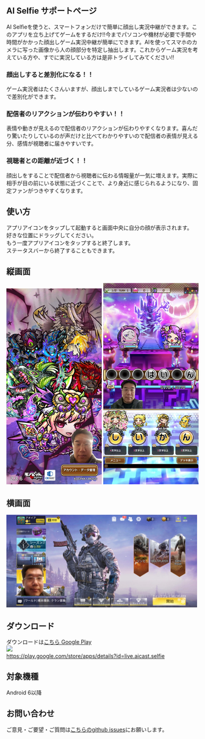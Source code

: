 ## AI Selfie サポートページ

AI Selfieを使うと、スマートフォンだけで簡単に顔出し実況中継ができます。このアプリを立ち上げてゲームをするだけ!!今までパソコンや機材が必要で手間や時間がかかった顔出しゲーム実況中継が簡単にできます。AIを使ってスマホのカメラに写った画像から人の顔部分を特定し抽出します。これからゲーム実況を考えている方や、すでに実況している方は是非トライしてみてください!!

### 顔出しすると差別化になる！！
ゲーム実況者はたくさんいますが、顔出しまでしているゲーム実況者は少ないので差別化ができます。

### 配信者のリアクションが伝わりやすい！！
表情や動きが見えるので配信者のリアクションが伝わりやすくなります。喜んだり驚いたりしているのが声だけと比べてわかりやすいので配信者の表情が見える分、感情が視聴者に届きやすいです。

### 視聴者との距離が近づく！！
顔出しをすることで配信者から視聴者に伝わる情報量が一気に増えます。実際に相手が目の前にいる状態に近づくことで、より身近に感じられるようになり、固定ファンがつきやすくなります。

## 使い方
アプリアイコンをタップして起動すると画面中央に自分の顔が表示されます。<br>
好きな位置にドラッグしてください。<br>
もう一度アプリアイコンをタップすると終了します。<br>
ステータスバーから終了することもできます。<br>

## 縦画面
<img src="images/Screenshot_20191204-161349.jpg" width=250 /> <img src="images/Screenshot_20191205-110427.jpg" width=250 />

## 横画面
<img src="images/Screenshot_20191206-020820_Call of Duty.jpg" width=500 />

## ダウンロード
ダウンロードは[こちら Google Play](https://play.google.com/store/apps/details?id=live.aicast.selfie)<br>
<a href="https://play.google.com/store/apps/details?id=live.aicast.selfie"><img src="https://play.google.com/intl/en_us/badges/images/generic/en_badge_web_generic.png" height="75"></a><br>
https://play.google.com/store/apps/details?id=live.aicast.selfie

## 対象機種
Android 6以降

## お問い合わせ
ご意見・ご要望・ご質問は[こちらのgithub issues](https://github.com/aicast-live/selfie-support/issues)にお願いします。

